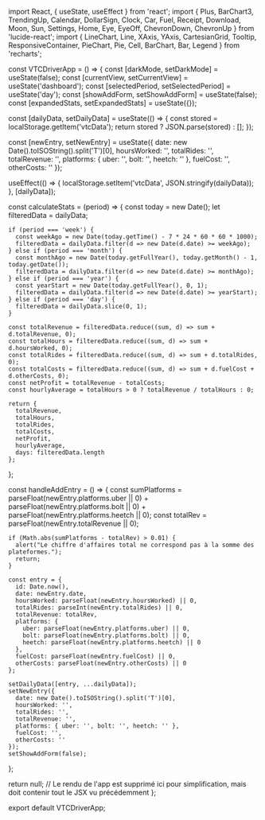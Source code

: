 import React, { useState, useEffect } from 'react';
import { 
  Plus, BarChart3, TrendingUp, Calendar, DollarSign, Clock, 
  Car, Fuel, Receipt, Download, Moon, Sun, Settings, Home,
  Eye, EyeOff, ChevronDown, ChevronUp
} from 'lucide-react';
import { LineChart, Line, XAxis, YAxis, CartesianGrid, Tooltip, ResponsiveContainer, PieChart, Pie, Cell, BarChart, Bar, Legend } from 'recharts';

const VTCDriverApp = () => {
  const [darkMode, setDarkMode] = useState(false);
  const [currentView, setCurrentView] = useState('dashboard');
  const [selectedPeriod, setSelectedPeriod] = useState('day');
  const [showAddForm, setShowAddForm] = useState(false);
  const [expandedStats, setExpandedStats] = useState({});

  const [dailyData, setDailyData] = useState(() => {
    const stored = localStorage.getItem('vtcData');
    return stored ? JSON.parse(stored) : [];
  });

  const [newEntry, setNewEntry] = useState({
    date: new Date().toISOString().split('T')[0],
    hoursWorked: '',
    totalRides: '',
    totalRevenue: '',
    platforms: { uber: '', bolt: '', heetch: '' },
    fuelCost: '',
    otherCosts: ''
  });

  useEffect(() => {
    localStorage.setItem('vtcData', JSON.stringify(dailyData));
  }, [dailyData]);

  const calculateStats = (period) => {
    const today = new Date();
    let filteredData = dailyData;

    if (period === 'week') {
      const weekAgo = new Date(today.getTime() - 7 * 24 * 60 * 60 * 1000);
      filteredData = dailyData.filter(d => new Date(d.date) >= weekAgo);
    } else if (period === 'month') {
      const monthAgo = new Date(today.getFullYear(), today.getMonth() - 1, today.getDate());
      filteredData = dailyData.filter(d => new Date(d.date) >= monthAgo);
    } else if (period === 'year') {
      const yearStart = new Date(today.getFullYear(), 0, 1);
      filteredData = dailyData.filter(d => new Date(d.date) >= yearStart);
    } else if (period === 'day') {
      filteredData = dailyData.slice(0, 1);
    }

    const totalRevenue = filteredData.reduce((sum, d) => sum + d.totalRevenue, 0);
    const totalHours = filteredData.reduce((sum, d) => sum + d.hoursWorked, 0);
    const totalRides = filteredData.reduce((sum, d) => sum + d.totalRides, 0);
    const totalCosts = filteredData.reduce((sum, d) => sum + d.fuelCost + d.otherCosts, 0);
    const netProfit = totalRevenue - totalCosts;
    const hourlyAverage = totalHours > 0 ? totalRevenue / totalHours : 0;

    return {
      totalRevenue,
      totalHours,
      totalRides,
      totalCosts,
      netProfit,
      hourlyAverage,
      days: filteredData.length
    };
  };

  const handleAddEntry = () => {
    const sumPlatforms =
      parseFloat(newEntry.platforms.uber || 0) +
      parseFloat(newEntry.platforms.bolt || 0) +
      parseFloat(newEntry.platforms.heetch || 0);
    const totalRev = parseFloat(newEntry.totalRevenue || 0);

    if (Math.abs(sumPlatforms - totalRev) > 0.01) {
      alert("Le chiffre d'affaires total ne correspond pas à la somme des plateformes.");
      return;
    }

    const entry = {
      id: Date.now(),
      date: newEntry.date,
      hoursWorked: parseFloat(newEntry.hoursWorked) || 0,
      totalRides: parseInt(newEntry.totalRides) || 0,
      totalRevenue: totalRev,
      platforms: {
        uber: parseFloat(newEntry.platforms.uber) || 0,
        bolt: parseFloat(newEntry.platforms.bolt) || 0,
        heetch: parseFloat(newEntry.platforms.heetch) || 0
      },
      fuelCost: parseFloat(newEntry.fuelCost) || 0,
      otherCosts: parseFloat(newEntry.otherCosts) || 0
    };

    setDailyData([entry, ...dailyData]);
    setNewEntry({
      date: new Date().toISOString().split('T')[0],
      hoursWorked: '',
      totalRides: '',
      totalRevenue: '',
      platforms: { uber: '', bolt: '', heetch: '' },
      fuelCost: '',
      otherCosts: ''
    });
    setShowAddForm(false);
  };

  return null; // Le rendu de l'app est supprimé ici pour simplification, mais doit contenir tout le JSX vu précédemment
};

export default VTCDriverApp;

